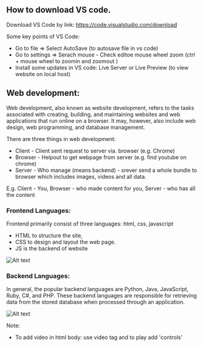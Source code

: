 ## How to download VS code.
Download VS Code by link: https://code.visualstudio.com/download

Some key points of VS Code:
* Go to file => Select AutoSave (to autosave file in vs code)
* Go to settings => Serach mouse - Check editoe mouse wheel zoom
 (ctrl + mouse wheel to zoomin and zoomout )
* Install some updates in VS code: Live Server or Live Preview (to view website on local host)

## Web development:
Web development, also known as website development, refers to the tasks associated with creating, building, and maintaining websites and web applications that run online on a browser. It may, however, also include web design, web programming, and database management.

There are three things in web development:
* Client - Client sent request to server via. browser (e.g. Chrome)
* Browser - Helpout to get webpage from server (e.g. find youtube on chrome)
* Server - Who manage (means backend) - srever send a whole bundle to browser which includes images, videos and all data.

E.g. Client - You, Browser - who made content for you, Server - who has all the content

### Frontend Languages:
Frontend primarily consist of three languages: html, css, javascript 

* HTML to structure the site, 
* CSS to design and layout the web page.
* JS is the backend of website 

![Alt text](/Images/image-2.png)

### Backend Languages:
In general, the popular backend languages are Python, Java, JavaScript, Ruby, C#, and PHP. These backend languages are responsible for retrieving data from the stored database when processed through an application. 

![Alt text](/Images/image.png)


Note: 
* To add video in html body: use video tag and to play add 'controls'